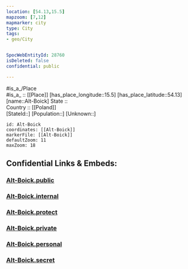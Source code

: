 ```yaml
---
location: [54.13,15.5] 
mapzoom: [7,12] 
mapmarker: city 
type: City
tags:
- geo/City


SpocWebEntityId: 28760
isDeleted: false
confidential: public

---
```

#is_a_/Place  
#is_a_ :: [[Place]] 
[has_place_longitude::15.5] 
[has_place_latitude::54.13] 
[name::Alt-Boick] 
State ::  
Country :: [[Poland]]  
[StateId::] 
[Population::] 
[Unknown::] 


```leaflet
id: Alt-Boick
coordinates: [[Alt-Boick]] 
markerFile: [[Alt-Boick]] 
defaultZoom: 11 
maxZoom: 18
```


## Confidential Links & Embeds: 

### [Alt-Boick.public](/_public/\Earth\Continent\Europe\Europe~East\Poland\Provinces~Poland\West_Pomeranian\CityAlt-Boick.public.md) 

### [Alt-Boick.internal](/_internal/\Earth\Continent\Europe\Europe~East\Poland\Provinces~Poland\West_Pomeranian\CityAlt-Boick.internal.md) 

### [Alt-Boick.protect](/_protect/\Earth\Continent\Europe\Europe~East\Poland\Provinces~Poland\West_Pomeranian\CityAlt-Boick.protect.md) 

### [Alt-Boick.private](/_private/\Earth\Continent\Europe\Europe~East\Poland\Provinces~Poland\West_Pomeranian\CityAlt-Boick.private.md) 

### [Alt-Boick.personal](/_personal/\Earth\Continent\Europe\Europe~East\Poland\Provinces~Poland\West_Pomeranian\CityAlt-Boick.personal.md) 

### [Alt-Boick.secret](/_secret/\Earth\Continent\Europe\Europe~East\Poland\Provinces~Poland\West_Pomeranian\CityAlt-Boick.secret.md)

